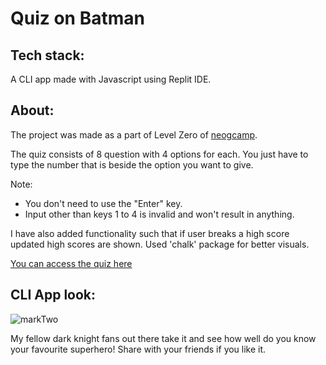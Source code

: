 # Quiz on Batman

## Tech stack:

A CLI app made with Javascript using Replit IDE.

## About:

The project was made as a part of Level Zero of [neogcamp](https://neog.camp/).

The quiz consists of 8 question with 4 options for each. You just have to type the number that is beside the option you want to give.

Note: 
* You don't need to use the "Enter" key.
* Input other than keys 1 to 4 is invalid and won't result in anything.

I have also added functionality such that if user breaks a high score updated high scores are shown. Used 'chalk' package for better visuals.

[You can access the quiz here](https://replit.com/@FaheemKhan18/markTwo?embed=1&output=1)

## CLI App look:

![markTwo](https://user-images.githubusercontent.com/121616994/211193810-fbf6541c-684f-46a8-9e2a-1fedb52f3b1a.jpg)

 My fellow dark knight fans out there take it and see how well do you know your favourite superhero! Share with your friends if you like it.



